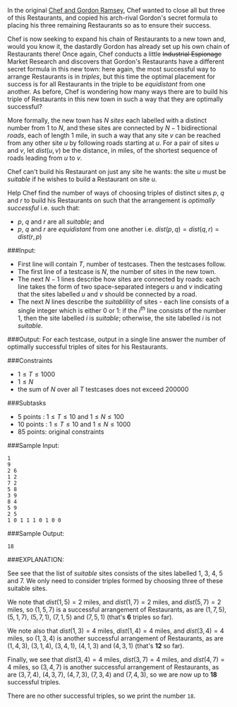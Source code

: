 In the original [Chef and Gordon Ramsey](https://www.codechef.com/problems/CHGORAM), Chef wanted to close all but three of this Restaurants, and copied his arch-rival Gordon's secret formula to placing his three remaining Restaurants so as to ensure their success.

Chef is now seeking to expand his chain of Restaurants to a new town and, would you know it, the dastardly Gordon has already set up his own chain of Restaurants there! Once again, Chef conducts a little <strike>Industrial Espionage</strike> Market Research and discovers that Gordon's Restaurants have a different secret formula in this new town: here again, the most successful way to arrange Restaurants is in _triples_, but this time the optimal placement for success is for all Restaurants in the triple to be _equidistant_ from one another. As before, Chef is wondering how many ways there are to build his triple of Restaurants in this new town in such a way that they are optimally successful?

More formally, the new town has $N$ _sites_ each labelled with a distinct number from $1$ to $N$, and these sites are connected by $N - 1$ bidirectional _roads_, each of length 1 mile, in such a way that any site $v$ can be reached from any other site $u$ by following roads starting at $u$.  For a pair of sites $u$ and $v$, let $\textit{dist}(u, v)$ be the distance, in miles, of the shortest sequence of roads leading from $u$ to $v$.

Chef can't build his Restaurant on just any site he wants: the site $u$ must be _suitable_ if he wishes to build a Restaurant on site $u$.  

Help Chef find the number of ways of choosing triples of distinct sites $p$, $q$ and $r$ to build his Restaurants on such that the arrangement is _optimally successful_ i.e. such that:

* $p$, $q$ and $r$ are all _suitable_; and
* $p$, $q$ and $r$ are _equidistant_ from one another i.e. $\textit{dist}(p,q)=\textit{dist}(q,r)=\textit{dist}(r,p)$

###Input:

- First line will contain $T$, number of testcases. Then the testcases follow. 
- The first line of a testcase is $N$, the number of sites in the new town.
- The next $N-1$ lines describe how sites are connected by roads: each line takes the form of two space-separated integers $u$ and $v$ indicating that the sites labelled $u$ and $v$ should be connected by a road.
- The next $N$ lines describe the _suitablility_ of sites - each line consists of a single integer which is either 0 or 1: if the $i^{\textit{th}}$ line consists of the number 1, then the site labelled $i$ is _suitable_; otherwise, the site labelled $i$ is not _suitable_.

###Output:
For each testcase, output in a single line answer the number of optimally successful triples of sites for his Restaurants.

###Constraints 
- $1 \leq T \leq 1000$
- $1 \leq N$
- the sum of $N$ over all $T$ testcases does not exceed $200000$

###Subtasks
- 5 points : $1 \leq T \leq 10$ and $1 \leq N \leq 100$
- 10 points : $1 \leq T \leq 10$ and $1 \leq N \leq 1000$
- 85 points: original constraints

###Sample Input:

```
1
9
2 6
1 2
7 2
5 8
3 9
8 4
5 9
2 5
1 0 1 1 1 0 1 0 0
```

###Sample Output:

```
18
```

###EXPLANATION:

See see that the list of _suitable_ sites consists of the sites labelled $1$, $3$, $4$, $5$ and $7$.  We only need to consider triples formed by choosing three of these suitable sites.

We note that $\textit{dist}(1,5)=2$ miles, and $\textit{dist}(1,7)=2$ miles, and $\textit{dist}(5,7)=2$ miles, so $(1,5,7)$ is a successful arrangement of Restaurants, as are $(1,7,5)$, $(5,1,7)$, $(5,7,1)$, $(7,1,5)$ and $(7,5,1)$ (that's **6** triples so far).

We note also that $\textit{dist}(1,3)=4$ miles, $\textit{dist}(1,4)=4$ miles, and $\textit{dist}(3,4)=4$ miles, so $(1,3,4$) is another successful arrangement of Restaurants, as are $(1,4,3)$, $(3,1,4)$, $(3,4,1)$, $(4,1,3)$ and $(4,3,1)$ (that's **12** so far).

Finally, we see that $\textit{dist}(3,4)=4$ miles, $\textit{dist}(3,7)=4$ miles, and $\textit{dist}(4,7)=4$ miles, so $(3,4,7)$ is another successful arrangement of Restaurants, as are $(3,7,4)$, $(4,3,7)$, $(4,7,3)$, $(7,3,4)$ and $(7,4,3)$, so we are now up to **18** successful triples.

There are no other successful triples, so we print the number `18`.



